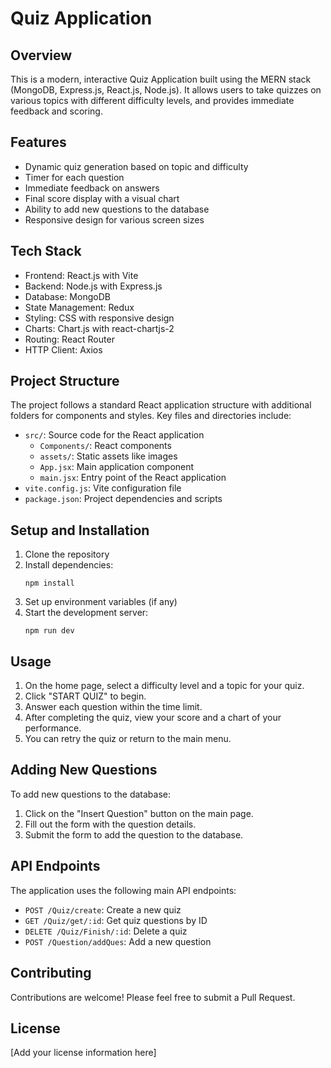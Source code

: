 # Quiz Application

## Overview

This is a modern, interactive Quiz Application built using the MERN stack (MongoDB, Express.js, React.js, Node.js). It allows users to take quizzes on various topics with different difficulty levels, and provides immediate feedback and scoring.

## Features

- Dynamic quiz generation based on topic and difficulty
- Timer for each question
- Immediate feedback on answers
- Final score display with a visual chart
- Ability to add new questions to the database
- Responsive design for various screen sizes

## Tech Stack

- Frontend: React.js with Vite
- Backend: Node.js with Express.js
- Database: MongoDB
- State Management: Redux
- Styling: CSS with responsive design
- Charts: Chart.js with react-chartjs-2
- Routing: React Router
- HTTP Client: Axios

## Project Structure

The project follows a standard React application structure with additional folders for components and styles. Key files and directories include:

- `src/`: Source code for the React application
  - `Components/`: React components
  - `assets/`: Static assets like images
  - `App.jsx`: Main application component
  - `main.jsx`: Entry point of the React application
- `vite.config.js`: Vite configuration file
- `package.json`: Project dependencies and scripts

## Setup and Installation

1. Clone the repository
2. Install dependencies:
   ```
   npm install
   ```
3. Set up environment variables (if any)
4. Start the development server:
   ```
   npm run dev
   ```

## Usage

1. On the home page, select a difficulty level and a topic for your quiz.
2. Click "START QUIZ" to begin.
3. Answer each question within the time limit.
4. After completing the quiz, view your score and a chart of your performance.
5. You can retry the quiz or return to the main menu.

## Adding New Questions

To add new questions to the database:

1. Click on the "Insert Question" button on the main page.
2. Fill out the form with the question details.
3. Submit the form to add the question to the database.

## API Endpoints

The application uses the following main API endpoints:

- `POST /Quiz/create`: Create a new quiz
- `GET /Quiz/get/:id`: Get quiz questions by ID
- `DELETE /Quiz/Finish/:id`: Delete a quiz
- `POST /Question/addQues`: Add a new question

## Contributing

Contributions are welcome! Please feel free to submit a Pull Request.

## License

[Add your license information here]
